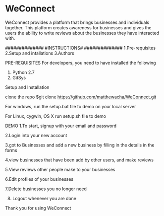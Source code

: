 # WeConnect
WeConnect provides a platform that brings businesses and individuals 
together. 
This platform creates awareness for businesses and gives the users the ability 
to write reviews about the businesses they have interacted with.


##############
#INSTRUCTIONS#
##############
1.Pre-requisites
2.Setup and intallations
3.Authors


PRE-REQUISITES
For developers, you need to have installed the following
1. Python 2.7
2. GitSys

Setup and Installation

clone the repo
$git clone https://github.com/matthewacha/WeConnect.git

For windows, run the setup.bat file to demo on your local server

For Linux, cygwin, OS X run setup.sh file to demo 

DEMO
1.To start, signup with your email and password

2.Login into your new account

3.got to Businesses and add a new business by filling in the details
in the forms

4.view businesses that have been add by other users, and make reviews

5.View reviews other people make to your businesses

6.Edit profiles of your businesses

7.Delete businesses you no longer need

8. Logout whenever you are done

Thank you for using WeConnect

